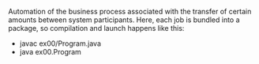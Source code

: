 Automation of the business process associated with the transfer of certain amounts between system participants.
Here, each job is bundled into a package, so compilation and launch happens like this:
* javac ex00/Program.java
* java ex00.Program

